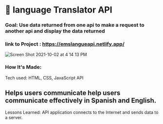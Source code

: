 # 👋 language Translator API 

### Goal: Use data returned from one api to make a request to another api and display the data returned
### link to Project : https://emslangueapi.netlify.app/
![Screen Shot 2021-10-02 at 4 14 13 PM](https://user-images.githubusercontent.com/89624071/135730914-49c80ea4-faa2-4229-846a-f0297709e4e7.png)

### How It's Made: 
Tech used: HTML, CSS, JavaScript API

<h2> Helps users communicate help users communicate effectively in Spanish and English.</h2>

Lessons Learned:
API application connects to the Internet and sends data to a server.
